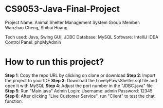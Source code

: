 # CS9053-Java-Final-Project

Project Name: Animal Shelter Management System
Group Member: Wanzhao Cheng, Shihui Huang

Tech used: Java, Swing GUI, JDBC
Database: MySQL
Software: IntelliJ IDEA
Control Panel: phpMyAdmin 

# How to run this project?
**Step 1**: Copy the repo URL by clicking on clone or download
**Step 2**: Import the project to your IDE
**Step 3**: Download the LovelyPawsShelter.sql file and open it with MySQL
**Step 4**: Adjust the port number in the "JDBC.java" file
**Step 5**: Run "Main.java" 
    Admin Login:
    Username: admin
    Password: 12345
**Step 6**: After clicking "Live Customer Service", run "Client" to test the chat function. 
